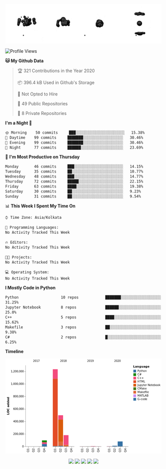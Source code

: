 ![cubes](https://github.com/imsenthur/imsenthur/blob/master/cubes.gif)

<!--START_SECTION:waka-->
![Profile Views](http://img.shields.io/badge/Profile%20Views-19-blue)

**🐱 My Github Data** 

> 🏆 321 Contributions in the Year 2020
 > 
> 📦 396.4 kB Used in Github's Storage 
 > 
> 🚫 Not Opted to Hire
 > 
> 📜 49 Public Repositories
 > 
> 🔑 8 Private Repositories 

**I'm a Night 🦉** 

```text
🌞 Morning    50 commits     ███░░░░░░░░░░░░░░░░░░░░░░   15.38% 
🌆 Daytime    99 commits     ███████░░░░░░░░░░░░░░░░░░   30.46% 
🌃 Evening    99 commits     ███████░░░░░░░░░░░░░░░░░░   30.46% 
🌙 Night      77 commits     ██████░░░░░░░░░░░░░░░░░░░   23.69%

```
📅 **I'm Most Productive on Thursday** 

```text
Monday       46 commits     ███░░░░░░░░░░░░░░░░░░░░░░   14.15% 
Tuesday      35 commits     ██░░░░░░░░░░░░░░░░░░░░░░░   10.77% 
Wednesday    48 commits     ███░░░░░░░░░░░░░░░░░░░░░░   14.77% 
Thursday     72 commits     █████░░░░░░░░░░░░░░░░░░░░   22.15% 
Friday       63 commits     ████░░░░░░░░░░░░░░░░░░░░░   19.38% 
Saturday     30 commits     ██░░░░░░░░░░░░░░░░░░░░░░░   9.23% 
Sunday       31 commits     ██░░░░░░░░░░░░░░░░░░░░░░░   9.54%

```


📊 **This Week I Spent My Time On** 

```text
⌚︎ Time Zone: Asia/Kolkata

💬 Programming Languages: 
No Activity Tracked This Week

🔥 Editors: 
No Activity Tracked This Week

🐱‍💻 Projects: 
No Activity Tracked This Week

💻 Operating System: 
No Activity Tracked This Week

```

**I Mostly Code in Python** 

```text
Python                   10 repos            ███████░░░░░░░░░░░░░░░░░░   31.25% 
Jupyter Notebook         8 repos             ██████░░░░░░░░░░░░░░░░░░░   25.0% 
C++                      5 repos             ████░░░░░░░░░░░░░░░░░░░░░   15.62% 
Makefile                 3 repos             ██░░░░░░░░░░░░░░░░░░░░░░░   9.38% 
C#                       2 repos             █░░░░░░░░░░░░░░░░░░░░░░░░   6.25%

```


**Timeline**

![Chart not found](https://github.com/imsenthur/imsenthur/blob/master/charts/bar_graph.png) 


<!--END_SECTION:waka-->

<p align="center">
    <img src="https://img.shields.io/badge/-Blender-orange?style=flat-square">
    <img src="https://img.shields.io/badge/-Python-blue?style=flat-square">
    <img src="https://img.shields.io/badge/-ROS-lightgrey?style=flat-square">
    <img src="https://img.shields.io/badge/-Matlab-yellow?style=flat-square">
    <img src="https://img.shields.io/badge/-Solidworks-red?style=flat-square">
</p>